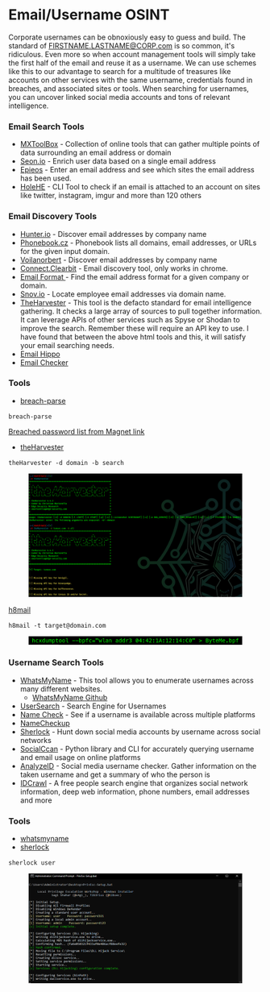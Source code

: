 # Email/Username OSINT

Corporate usernames can be obnoxiously easy to guess and build. The standard of FIRSTNAME.LASTNAME@CORP.com is so common, it's ridiculous. Even more so when account management tools will simply take the first half of the email and reuse it as a username. We can use schemes like this to our advantage to search for a multitude of treasures like accounts on other services with the same username, credentials found in breaches, and associated sites or tools. When searching for usernames, you can uncover linked social media accounts and tons of relevant intelligence.

### Email Search Tools

* [MXToolBox](https://mxtoolbox.com/) - Collection of online tools that can gather multiple points of data surrounding an email address or domain
* [Seon.io](https://seon.io/intelligence-tool/#email-analysis-module) - Enrich user data based on a single email address
* [Epieos](https://tools.epieos.com/) - Enter an email address and see which sites the email address has been used.&#x20;
* [HoleHE](https://github.com/megadose/holehe) - CLI Tool to check if an email is attached to an account on sites like twitter, instagram, imgur and more than 120 others

### Email Discovery Tools

* [Hunter.io](https://hunter.io/) - Discover email addresses by company name
* [Phonebook.cz](https://phonebook.cz/) - Phonebook lists all domains, email addresses, or URLs for the given input domain.
* [Voilanorbert](https://www.voilanorbert.com/) - Discover email addresses by company name
* [Connect.Clearbit](https://connect.clearbit.com/) - Email discovery tool, only works in chrome.
* [Email Format ](https://www.email-format.com/)- Find the email address format for a given company or domain.
* [Snov.io](https://snov.io/email-finder) - Locate employee email addresses via domain name.
* [TheHarvester](https://github.com/laramies/theharvester) - This tool is the defacto standard for email intelligence gathering. It checks a large array of sources to pull together information. It can leverage APIs of other services such as Spyse or Shodan to improve the search. Remember these will require an API key to use. I have found that between the above html tools and this, it will satisfy your email searching needs.
* [Email Hippo](https://tools.verifyemailaddress.io/)
* [Email Checker](https://email-checker.net/validate)

### Tools

* [breach-parse](https://github.com/hmaverickadams/breach-parse)

```
breach-parse 
```

[Breached password list from Magnet link](https://magnet/?xt=urn:btih:7ffbcd8cee06aba2ce6561688cf68ce2addca0a3\&dn=BreachCompilation\&tr=udp%3A%2F%2Ftracker.openbittorrent.com%3A80\&tr=udp%3A%2F%2Ftracker.leechers-paradise.org%3A6969\&tr=udp%3A%2F%2Ftracker.coppersurfer.tk%3A6969\&tr=udp%3A%2F%2Fglotorrents.pw%3A6969\&tr=udp%3A%2F%2Ftracker.opentrackr.org%3A1337)

* [theHarvester](https://github.com/laramies/theHarvester)

```
theHarvester -d domain -b search
```

<figure><img src="../.gitbook/assets/image (1) (1).png" alt=""><figcaption></figcaption></figure>

[h8mail](https://github.com/khast3x/h8mail)

```
h8mail -t target@domain.com
```

<figure><img src="../.gitbook/assets/image (2).png" alt=""><figcaption></figcaption></figure>

### Username Search Tools

* [WhatsMyName](https://whatsmyname.app/) - This tool allows you to enumerate usernames across many different websites.
  * [WhatsMyName Github](https://github.com/WebBreacher/WhatsMyName)
* [UserSearch](https://usersearch.org/index.php) - Search Engine for Usernames
* [Name Check](https://namechk.com/) - See if a username is available across multiple platforms
* [NameCheckup](https://namecheckup.com/)
* [Sherlock](https://github.com/sherlock-project/sherlock) - Hunt down social media accounts by username across social networks
* [SocialCcan](https://github.com/iojw/socialscan) - Python library and CLI for accurately querying username and email usage on online platforms
* [AnalyzeID](https://analyzeid.com/username/) - Social media username checker. Gather information on the taken username and get a summary of who the person is
* [IDCrawl](https://www.idcrawl.com/) - A free people search engine that organizes social network information, deep web information, phone numbers, email addresses and more

### Tools

* [whatsmyname](https://github.com/WebBreacher/WhatsMyName)
* [sherlock](https://github.com/sherlock-project/sherlock)

```
sherlock user
```

<figure><img src="../.gitbook/assets/image (4).png" alt=""><figcaption></figcaption></figure>
